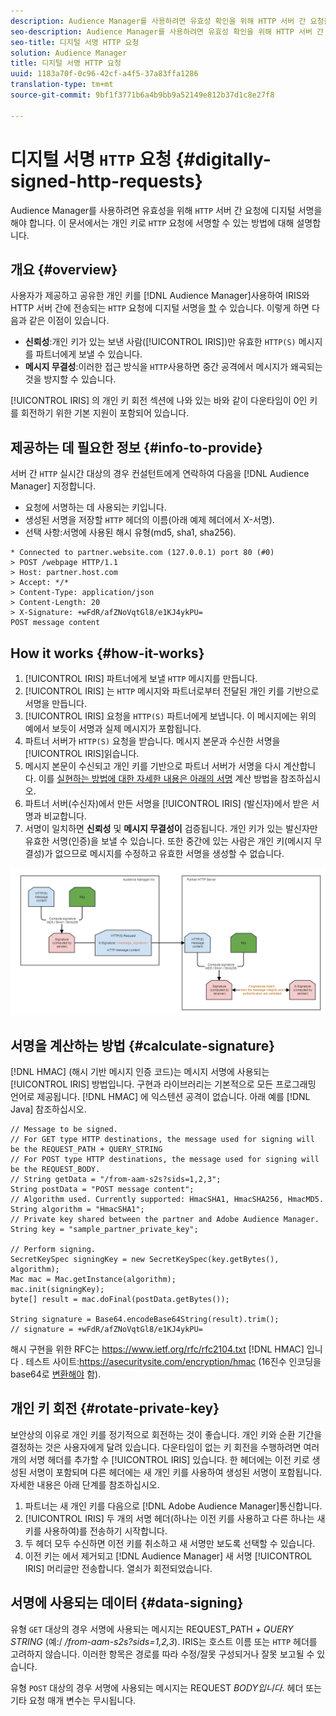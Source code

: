 ```yaml
---
description: Audience Manager를 사용하려면 유효성 확인을 위해 HTTP 서버 간 요청을 디지털로 서명해야 합니다. 이 문서에서는 개인 키로 HTTP 요청에 서명할 수 있는 방법에 대해 설명합니다.
seo-description: Audience Manager를 사용하려면 유효성 확인을 위해 HTTP 서버 간 요청을 디지털로 서명해야 합니다. 이 문서에서는 개인 키로 HTTP 요청에 서명할 수 있는 방법에 대해 설명합니다.
seo-title: 디지털 서명 HTTP 요청
solution: Audience Manager
title: 디지털 서명 HTTP 요청
uuid: 1183a70f-0c96-42cf-a4f5-37a83ffa1286
translation-type: tm+mt
source-git-commit: 9bf1f3771b6a4b9bb9a52149e812b37d1c8e27f8

---
```



# 디지털 서명 `HTTP` 요청 {#digitally-signed-http-requests}

Audience Manager를 사용하려면 유효성을 위해 `HTTP` 서버 간 요청에 디지털 서명을 해야 합니다. 이 문서에서는 개인 키로 `HTTP` 요청에 서명할 수 있는 방법에 대해 설명합니다.

## 개요 {#overview}

<!-- digitally_signed_http_requests.xml -->

사용자가 제공하고 공유한 개인 키를 [!DNL Audience Manager]사용하여 IRIS와 HTTP 서버 간에 전송되는 `HTTP` 요청에 디지털 서명을 [할](../../../reference/system-components/components-data-action.md#iris) 수 있습니다. 이렇게 하면 다음과 같은 이점이 있습니다.

* **신뢰성**:개인 키가 있는 보낸 사람([!UICONTROL IRIS])만 유효한 `HTTP(S)` 메시지를 파트너에게 보낼 수 있습니다.
* **메시지 무결성**:이러한 접근 방식을 `HTTP`사용하면 중간 공격에서 메시지가 왜곡되는 것을 방지할 수 있습니다.

[!UICONTROL IRIS] 의 개인 키 [](../../../integration/receiving-audience-data/real-time-outbound-transfers/digitally-signed-http-requests.md#rotate-private-key) 회전 섹션에 나와 있는 바와 같이 다운타임이 0인 키를 회전하기 위한 기본 지원이 포함되어 있습니다.

## 제공하는 데 필요한 정보 {#info-to-provide}

서버 간 `HTTP` 실시간 대상의 경우 컨설턴트에게 연락하여 다음을 [!DNL Audience Manager] 지정합니다.

* 요청에 서명하는 데 사용되는 키입니다.
* 생성된 서명을 저장할 `HTTP` 헤더의 이름(아래 예제 헤더에서 X-서명).
* 선택 사항:서명에 사용된 해시 유형(md5, sha1, sha256).

```
* Connected to partner.website.com (127.0.0.1) port 80 (#0)
> POST /webpage HTTP/1.1
> Host: partner.host.com
> Accept: */*
> Content-Type: application/json
> Content-Length: 20
> X-Signature: +wFdR/afZNoVqtGl8/e1KJ4ykPU=
POST message content
```

## How it works {#how-it-works}

1. [!UICONTROL IRIS] 파트너에게 보낼 `HTTP` 메시지를 만듭니다.
1. [!UICONTROL IRIS] 는 `HTTP` 메시지와 파트너로부터 전달된 개인 키를 기반으로 서명을 만듭니다.
1. [!UICONTROL IRIS] 요청을 `HTTP(S)` 파트너에게 보냅니다. 이 메시지에는 위의 예에서 보듯이 서명과 실제 메시지가 포함됩니다.
1. 파트너 서버가 `HTTP(S)` 요청을 받습니다. 메시지 본문과 수신한 서명을 [!UICONTROL IRIS]읽습니다.
1. 메시지 본문이 수신되고 개인 키를 기반으로 파트너 서버가 서명을 다시 계산합니다. 이를 [실현하는 방법에 대한 자세한 내용은 아래의 서명](../../../integration/receiving-audience-data/real-time-outbound-transfers/digitally-signed-http-requests.md#calculate-signature) 계산 방법을 참조하십시오.
1. 파트너 서버(수신자)에서 만든 서명을 [!UICONTROL IRIS] (발신자)에서 받은 서명과 비교합니다.
1. 서명이 일치하면 **신뢰성** 및 **메시지 무결성이** 검증됩니다. 개인 키가 있는 발신자만 유효한 서명(인증)을 보낼 수 있습니다. 또한 중간에 있는 사람은 개인 키(메시지 무결성)가 없으므로 메시지를 수정하고 유효한 서명을 생성할 수 없습니다.

![](assets/iris-digitally-sign-http-request.png)

## 서명을 계산하는 방법 {#calculate-signature}

[!DNL HMAC] (해시 기반 메시지 인증 코드)는 메시지 서명에 사용되는 [!UICONTROL IRIS] 방법입니다. 구현과 라이브러리는 기본적으로 모든 프로그래밍 언어로 제공됩니다. [!DNL HMAC] 에 익스텐션 공격이 없습니다. 아래 예를 [!DNL Java] 참조하십시오.

```
// Message to be signed.
// For GET type HTTP destinations, the message used for signing will be the REQUEST_PATH + QUERY_STRING
// For POST type HTTP destinations, the message used for signing will be the REQUEST_BODY.
// String getData = "/from-aam-s2s?sids=1,2,3";
String postData = "POST message content";
// Algorithm used. Currently supported: HmacSHA1, HmacSHA256, HmacMD5.
String algorithm = "HmacSHA1";
// Private key shared between the partner and Adobe Audience Manager.
String key = "sample_partner_private_key";
  
// Perform signing.
SecretKeySpec signingKey = new SecretKeySpec(key.getBytes(), algorithm);
Mac mac = Mac.getInstance(algorithm);
mac.init(signingKey);
byte[] result = mac.doFinal(postData.getBytes());
  
String signature = Base64.encodeBase64String(result).trim(); 
// signature = +wFdR/afZNoVqtGl8/e1KJ4ykPU=
```

해시 구현을 위한 RFC는 https://www.ietf.org/rfc/rfc2104.txt [!DNL HMAC] 입니다 [](https://www.ietf.org/rfc/rfc2104.txt). 테스트 사이트:https://asecuritysite.com/encryption/hmac [](https://asecuritysite.com/encryption/hmac) (16진수 인코딩을 base64로 [변환해야](https://tomeko.net/online_tools/hex_to_base64.php?lang=en) 함).

## 개인 키 회전 {#rotate-private-key}

보안상의 이유로 개인 키를 정기적으로 회전하는 것이 좋습니다. 개인 키와 순환 기간을 결정하는 것은 사용자에게 달려 있습니다. 다운타임이 없는 키 회전을 수행하려면 여러 개의 서명 헤더를 추가할 수 [!UICONTROL IRIS] 있습니다. 한 헤더에는 이전 키로 생성된 서명이 포함되며 다른 헤더에는 새 개인 키를 사용하여 생성된 서명이 포함됩니다. 자세한 내용은 아래 단계를 참조하십시오.

1. 파트너는 새 개인 키를 다음으로 [!DNL Adobe Audience Manager]통신합니다.
1. [!UICONTROL IRIS] 두 개의 서명 헤더(하나는 이전 키를 사용하고 다른 하나는 새 키를 사용하여)를 전송하기 시작합니다.
1. 두 헤더 모두 수신하면 이전 키를 취소하고 새 서명만 보도록 선택할 수 있습니다.
1. 이전 키는 에서 제거되고 [!DNL Audience Manager] 새 서명 [!UICONTROL IRIS] 머리글만 전송합니다. 열쇠가 회전되었습니다.

## 서명에 사용되는 데이터 {#data-signing}

유형 `GET` 대상의 경우 서명에 사용되는 메시지는 REQUEST_PATH *+ QUERY STRING* (예:/ */from-aam-s2s?sids=1,2,3*). IRIS는 호스트 이름 또는 `HTTP` 헤더를 고려하지 않습니다. 이러한 항목은 경로를 따라 수정/잘못 구성되거나 잘못 보고될 수 있습니다.

유형 `POST` 대상의 경우 서명에 사용되는 메시지는 REQUEST *BODY입니다*. 헤더 또는 기타 요청 매개 변수는 무시됩니다.
